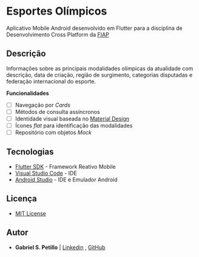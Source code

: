 # Esportes Olímpicos

Aplicativo Mobile Android desenvolvido em Flutter para a disciplina de Desenvolvimento Cross Platform da [FIAP](https://www.fiap.com.br/)

## Descrição

Informações sobre as principais modalidades olímpicas da atualidade com descrição, data de criação, região de surgimento, categorias disputadas e federação internacional do esporte.

**Funcionalidades**
* [ ]  Navegação por *Cards*
* [ ]  Métodos de consulta assíncronos
* [ ]  Identidade visual baseada no [Material Design](https://material.io/)
* [ ]  Ícones *flat* para identificação das modalidades
* [ ]  Repositório com objetos *Mock*

## Tecnologias

* [Flutter SDK](https://flutter.dev/) - Framework Reativo Mobile
* [Visual Studio Code](https://code.visualstudio.com/) - IDE
* [Android Studio](https://developer.android.com/studio) - IDE e Emulador Android

## Licença
* [MIT License](https://www.mit.edu/~amini/LICENSE.md)

## Autor

* **Gabriel S. Petillo** | [Linkedin](https://www.linkedin.com/in/gabrielpetillo/) ,  [GitHub](https://www.github.com/gspetillo)

